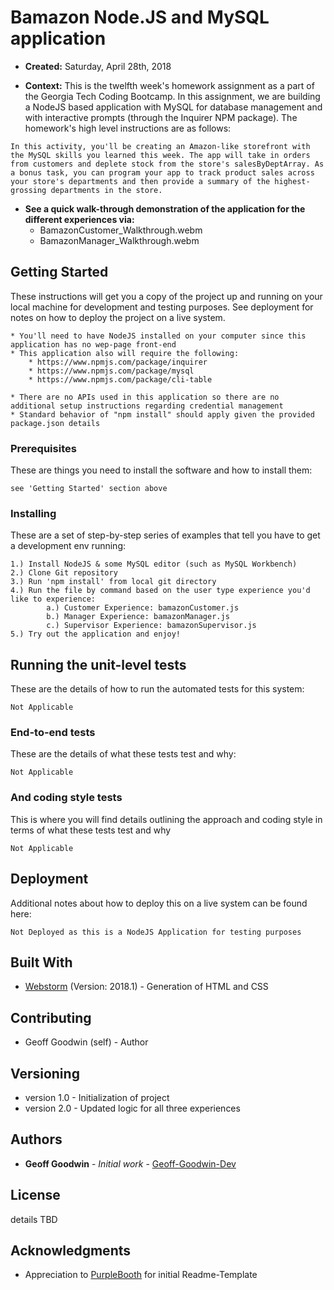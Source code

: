 # Bamazon Node.JS and MySQL application

* **Created:** Saturday, April 28th, 2018

* **Context:** This is the twelfth week's homework assignment as a part of the Georgia Tech Coding Bootcamp. In this assignment, we are building a NodeJS based application with MySQL for database management and with interactive prompts (through the Inquirer NPM package).  The homework's high level instructions are as follows:

```
In this activity, you'll be creating an Amazon-like storefront with the MySQL skills you learned this week. The app will take in orders from customers and deplete stock from the store's salesByDeptArray. As a bonus task, you can program your app to track product sales across your store's departments and then provide a summary of the highest-grossing departments in the store.
```

* **See a quick walk-through demonstration of the application for the different experiences via:**
    * BamazonCustomer_Walkthrough.webm 
    * BamazonManager_Walkthrough.webm

## Getting Started

These instructions will get you a copy of the project up and running on your local machine for development and testing purposes. See deployment for notes on how to deploy the project on a live system.

```
* You'll need to have NodeJS installed on your computer since this application has no wep-page front-end
* This application also will require the following:
    * https://www.npmjs.com/package/inquirer
    * https://www.npmjs.com/package/mysql
    * https://www.npmjs.com/package/cli-table
    
* There are no APIs used in this application so there are no additional setup instructions regarding credential management
* Standard behavior of "npm install" should apply given the provided package.json details
```

### Prerequisites

These are things you need to install the software and how to install them:

```
see 'Getting Started' section above
```

### Installing

These are a set of step-by-step series of examples that tell you have to get a development env running:

```
1.) Install NodeJS & some MySQL editor (such as MySQL Workbench)
2.) Clone Git repository
3.) Run 'npm install' from local git directory
4.) Run the file by command based on the user type experience you'd like to experience:
        a.) Customer Experience: bamazonCustomer.js
        b.) Manager Experience: bamazonManager.js
        c.) Supervisor Experience: bamazonSupervisor.js
5.) Try out the application and enjoy!
```

## Running the unit-level tests

These are the details of how to run the automated tests for this system:

```
Not Applicable
```

### End-to-end tests

These are the details of what these tests test and why:

```
Not Applicable
```

### And coding style tests

This is where you will find details outlining the approach and coding style in terms of  what these tests test and why

```
Not Applicable
```

## Deployment

Additional notes about how to deploy this on a live system can be found here:

```
Not Deployed as this is a NodeJS Application for testing purposes
```

## Built With

* [Webstorm](https://www.jetbrains.com/webstorm/) (Version: 2018.1) - Generation of HTML and CSS

## Contributing

* Geoff Goodwin (self) - Author

## Versioning

* version 1.0 - Initialization of project
* version 2.0 - Updated logic for all three experiences

## Authors

* **Geoff Goodwin** - *Initial work* - [Geoff-Goodwin-Dev](https://github.com/Geoff-Goodwin-Dev)

## License

details TBD

## Acknowledgments

* Appreciation to [PurpleBooth](https://gist.github.com/PurpleBooth/109311bb0361f32d87a2) for initial Readme-Template



